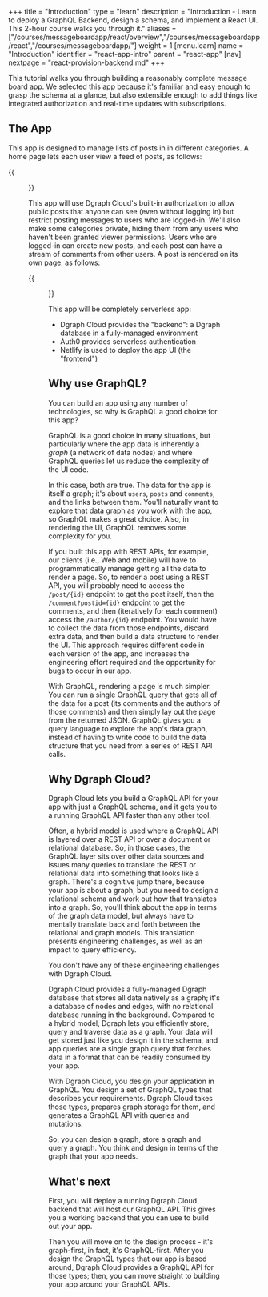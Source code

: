 +++
title = "Introduction"
type = "learn"
description = "Introduction - Learn to deploy a GraphQL Backend, design a schema, and implement a React UI. This 2-hour course walks you through it."
aliases = ["/courses/messageboardapp/react/overview","/courses/messageboardapp/react","/courses/messageboardapp/"]
weight = 1
[menu.learn]
  name = "Introduction"
  identifier = "react-app-intro"
  parent = "react-app"
[nav]
nextpage =  "react-provision-backend.md"
+++


This tutorial walks you through building a reasonably complete message
board app. We selected this app because it's familiar and easy enough
to grasp the schema at a glance, but also extensible enough to add
things like integrated authorization and real-time updates with
subscriptions.

## The App

This app is designed to manage lists of posts in in different categories. A home
page lets each user view a feed of posts, as follows:


{{<figure class="medium image" src="/images/message-board/main-screenshot.png" title="message board app main page">}}


This app will use Dgraph Cloud's built-in authorization to allow public posts
that anyone can see (even without logging in) but restrict posting messages to
users who are logged-in. We'll also make some categories private, hiding them
from any users who haven't been granted viewer permissions. Users who are
logged-in can create new posts, and each post can have a stream of comments from
other users. A post is rendered on its own page, as follows:

{{<figure class="medium image" src="/images/message-board/post-screenshot.png" title="App post page">}}

This app will be completely serverless app:

*  Dgraph Cloud provides the "backend": a Dgraph database in a fully-managed
   environment
*  Auth0 provides serverless authentication
*  Netlify is used to deploy the app UI (the "frontend")


## Why use GraphQL?

You can build an app using any number of technologies, so why is GraphQL a good
choice for this app?

GraphQL is a good choice in many situations, but particularly where the app data
is inherently a *graph* (a network of data nodes) and where GraphQL queries let
us reduce the complexity of the UI code.

In this case, both are true. The data for the app is itself a graph; it's
about `users`, `posts` and `comments`, and the links between them. You'll naturally
want to explore that data graph as you work with the app, so GraphQL makes a
great choice. Also, in rendering the UI, GraphQL removes some complexity for
you.

If you built this app with REST APIs, for example, our clients (i.e., Web and
mobile) will have to programmatically manage getting all the data to render a
page. So, to render a post using a REST API, you will probably need to access
the `/post/{id}` endpoint to get the post itself, then the
`/comment?postid={id}` endpoint to get the comments, and then (iteratively for
each comment) access the `/author/{id}` endpoint. You would have to collect the
data from those endpoints, discard extra data, and then build a data structure
to render the UI. This approach requires different code in each version of the
app, and increases the engineering effort required and the opportunity for bugs
to occur in our app.  

With GraphQL, rendering a page is much simpler. You can run a single GraphQL
query that gets all of the data for a post (its comments and the authors of
those comments) and then simply lay out the page from the returned JSON. GraphQL
gives you a query language to explore the app's data graph, instead of having to
write code to build the data structure that you need from a series of REST API
calls.

## Why Dgraph Cloud?

Dgraph Cloud lets you build a GraphQL API for your app with just a GraphQL
schema, and it gets you to a running GraphQL API faster than any other tool.

Often, a hybrid model is used where a GraphQL API is layered over a REST API or
over a document or relational database. So, in those cases, the GraphQL layer
sits over other data sources and issues many queries to translate the REST or
relational data into something that looks like a graph. There's a cognitive jump
there, because your app is about a graph, but you need to design a relational
schema and work out how that translates into a graph. So, you'll think about the
app in terms of the graph data model, but always have to mentally translate back
and forth between the relational and graph models. This translation presents
engineering challenges, as well as an impact to query efficiency.

You don't have any of these engineering challenges with Dgraph Cloud.

Dgraph Cloud provides a fully-managed Dgraph database that stores all data
natively as a graph; it's a database of nodes and edges, with no relational
database running in the background. Compared to a hybrid model, Dgraph lets
you efficiently store, query and traverse data as a graph. Your data will get
stored just like you design it in the schema, and app queries are a single graph
query that fetches data in a format that can be readily consumed by your app.

With Dgraph Cloud, you design your application in GraphQL. You design a set of
GraphQL types that describes your requirements. Dgraph Cloud takes those types,
prepares graph storage for them, and generates a GraphQL API with queries and
mutations.

So, you can design a graph, store a graph and query a graph. You think and
design in terms of the graph that your app needs.

<!-- ## App architecture

You are going to build a serverless app here, ... Auth0, Netlify, Dgraph Cloud ... not the only choice for a Dgraph Cloud app, but a good one for lots of situations and for this tutorial.

**FIXME: design image in here about how the app will work**
**FIXME: maybe a couple of images, to pull things apart and make simpler, but has to show Dgraph Cloud backend, Auth provider, JWTs, frontend UI, in netlify.**
-->

## What's next

First, you will deploy a running Dgraph Cloud backend that will host our
GraphQL API. This gives you a working backend that you can use to build out your
app.

Then you will move on to the design process - it's graph-first, in fact, it's
GraphQL-first. After you design the GraphQL types that our app is based around,
Dgraph Cloud provides a GraphQL API for those types; then, you can move
straight to building your app around your GraphQL APIs.